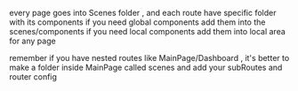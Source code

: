 every page goes into Scenes folder , and each route have specific folder with its components
if you need global components add them into the scenes/components 
if you need local components add them into local area for any page

remember if you have nested routes like MainPage/Dashboard , 
it's better to make a folder inside MainPage called scenes and 
add your subRoutes and router config 